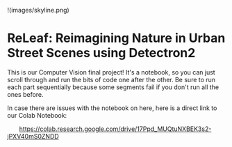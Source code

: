 !(images/skyline.png)

# ReLeaf: Reimagining Nature in Urban Street Scenes using Detectron2

This is our Computer Vision final project! It's a notebook, so you can just scroll through and run the bits of code one after the other. Be sure to run each part sequentially because some segments fail if you don't run all the ones before. 

In case there are issues with the notebook on here, here is a direct link to our Colab Notebook:

&nbsp;&nbsp;&nbsp;&nbsp;&nbsp;&nbsp; https://colab.research.google.com/drive/17Ppd_MUQtuNXBEK3s2-jPXV40mS0ZNDD
